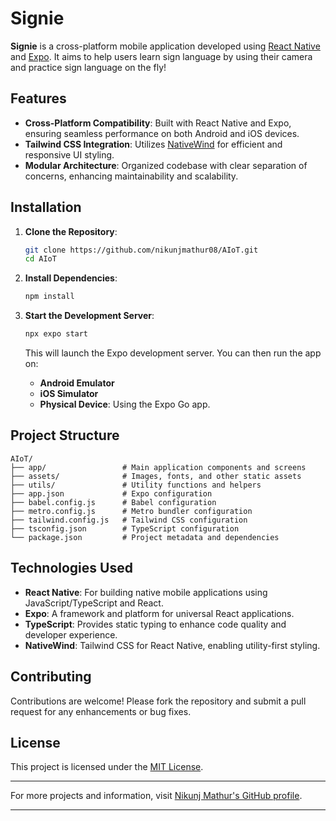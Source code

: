 
# Signie

**Signie** is a cross-platform mobile application developed using [React Native](https://reactnative.dev/) and [Expo](https://expo.dev/). It aims to help users learn sign language by using their camera and practice sign language on the fly!

## Features

- **Cross-Platform Compatibility**: Built with React Native and Expo, ensuring seamless performance on both Android and iOS devices.
- **Tailwind CSS Integration**: Utilizes [NativeWind](https://www.nativewind.dev/) for efficient and responsive UI styling.
- **Modular Architecture**: Organized codebase with clear separation of concerns, enhancing maintainability and scalability.

## Installation

1. **Clone the Repository**:

   ```bash
   git clone https://github.com/nikunjmathur08/AIoT.git
   cd AIoT
   ```


2. **Install Dependencies**:

   ```bash
   npm install
   ```


3. **Start the Development Server**:

   ```bash
   npx expo start
   ```


   This will launch the Expo development server. You can then run the app on:
   - **Android Emulator**
   - **iOS Simulator**
   - **Physical Device**: Using the Expo Go app.

## Project Structure


```
AIoT/
├── app/                 # Main application components and screens
├── assets/              # Images, fonts, and other static assets
├── utils/               # Utility functions and helpers
├── app.json             # Expo configuration
├── babel.config.js      # Babel configuration
├── metro.config.js      # Metro bundler configuration
├── tailwind.config.js   # Tailwind CSS configuration
├── tsconfig.json        # TypeScript configuration
└── package.json         # Project metadata and dependencies
```


## Technologies Used

- **React Native**: For building native mobile applications using JavaScript/TypeScript and React.
- **Expo**: A framework and platform for universal React applications.
- **TypeScript**: Provides static typing to enhance code quality and developer experience.
- **NativeWind**: Tailwind CSS for React Native, enabling utility-first styling.

## Contributing

Contributions are welcome! Please fork the repository and submit a pull request for any enhancements or bug fixes.

## License

This project is licensed under the [MIT License](LICENSE).

---

For more projects and information, visit [Nikunj Mathur's GitHub profile](https://github.com/nikunjmathur08).

--- 